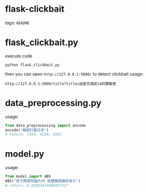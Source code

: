 # flask-clickbait

###### tags: `README` 

# flask_clickbait.py
execute code
```
python flask_clickbait.py
```
then you can open  `http://127.0.0.1:5000/` to detect clickbait
usage: 

`http://127.0.0.1:5000/title?title=這是充滿炭14的實驗室`


# data_preprocessing.py
usage:
```python
from data_preprocessing import encode
encode("韓國打贏日本")
# return: [354, 4234, 354]
```

# model.py
usage:
```python
from model import ABS
ABS("男子陳屍桃園大圳 身體腫脹難辨身分")
# return: 0.03051474690437317
```

